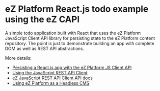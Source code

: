 # eZ Platform React.js todo example using the eZ CAPI

A simple todo application built with React that uses the eZ Platform JavaScript Client API library for persisting state to the eZ Platform content repository. The point is just to demonstrate building an app with complete DOM as well as REST API abstractions.

More details:

- <a href="http://janit.iki.fi/ez-capi-with-react/">Persisting a React.js app with the eZ Platform JS Client API</a>
- <a href="https://doc.ez.no/display/DEVELOPER/Using+the+JavaScript+REST+API+Client">Using the JavaScript REST API Client</a>
- <a href="http://ezsystems.github.io/javascript-rest-client">eZ JavaScript REST API Client API docs</a>
- <a href="https://sway.com/onkZ5y03obzwAqEI">Using eZ Platform as a Headless CMS</a>
